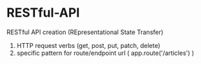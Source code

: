 # RESTful-API

RESTful API creation       (REpresentational State Transfer)

1. HTTP request verbs      (get, post, put, patch, delete)
2. specific pattern for route/endpoint url   (  app.route('/articles')  )
